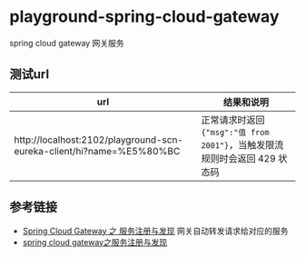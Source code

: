 # playground-spring-cloud-gateway

spring cloud gateway 网关服务

## 测试url

url                                                                  | 结果和说明
---------------------------------------------------------------------|------
http://localhost:2102/playground-scn-eureka-client/hi?name=%E5%80%BC | 正常请求时返回 `{"msg":"值 from 2001"}`，当触发限流规则时会返回 429 状态码

## 参考链接
- [Spring Cloud Gateway 之 服务注册与发现](https://blog.csdn.net/u010562966/article/details/88012906) 网关自动转发请求给对应的服务
- [spring cloud gateway之服务注册与发现](https://blog.csdn.net/forezp/article/details/85210153)

